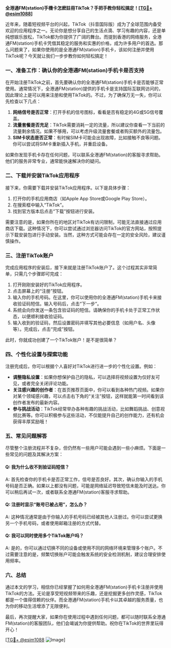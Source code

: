 **全港通FM(station)手機卡怎麽註冊TikTok？手把手教你轻松搞定！[[TG💪+ @esim1088](https://t.me/s/esim1088)]**

近年来，随着短视频平台的兴起，TikTok（抖音国际版）成为了全球范围内备受欢迎的应用程序之一。无论你是想分享自己的生活点滴、学习有趣的内容，还是单纯想娱乐放松，TikTok都为你提供了广阔的舞台。而提到香港的网络服务，全港通FM(station)手机卡凭借其稳定的服务和实惠的价格，成为许多用户的首选。那么问题来了，如果你使用的是全港通FM(station)手机卡，该如何注册并使用TikTok呢？今天就让我们一步步教你如何轻松搞定！

### 一、准备工作：确认你的全港通FM(station)手机卡是否支持

在开始注册TikTok之前，首先要确认你的全港通FM(station)手机卡是否能够正常使用。通常情况下，全港通FM(station)提供的手机卡是支持国际互联网访问的，因此理论上是可以用来注册和使用TikTok的。不过，为了确保万无一失，你可以先检查以下几点：

1. **网络信号是否正常**：打开手机的信号图标，看看是否有稳定的4G或5G信号覆盖。
2. **流量套餐是否充足**：TikTok需要消耗一定的流量，所以建议你查看一下当前的流量剩余情况。如果不够用，可以考虑升级流量套餐或者购买额外的流量包。
3. **SIM卡状态是否正常**：有时候SIM卡可能会出现故障，比如接触不良等问题。你可以尝试将SIM卡重新插入手机，并重启设备。

如果你发现手机卡存在任何问题，可以联系全港通FM(station)的客服寻求帮助。他们的服务非常专业，通常能快速解决你的疑问。

### 二、下载并安装TikTok应用程序

接下来，你需要下载并安装TikTok应用程序。以下是具体步骤：

1. 打开你的手机应用商店（如Apple App Store或Google Play Store）。
2. 在搜索框中输入“TikTok”。
3. 找到官方版本后点击“下载”按钮进行安装。

需要注意的是，如果你所在的地区对TikTok有访问限制，可能无法直接通过应用商店下载。这种情况下，你可以尝试通过浏览器访问TikTok的官方网站，按照提示下载安装包进行手动安装。当然，这种方式可能会存在一定的安全风险，建议谨慎操作。

### 三、注册TikTok账户

完成应用程序的安装后，接下来就是注册TikTok账户了。这个过程其实非常简单，只需几个步骤即可完成：

1. 打开刚刚安装好的TikTok应用程序。
2. 点击屏幕上的“注册”按钮。
3. 输入你的手机号码。在这里，你可以使用你的全港通FM(station)手机卡来接收验证码短信。输入号码后，点击“下一步”。
4. 系统会向你发送一条包含验证码的短信。请确保你的手机卡处于正常工作状态，以便顺利接收验证码。
5. 输入收到的验证码，然后设置密码并填写其他必要信息（如用户名、头像等）。完成后，点击“完成”按钮。

此时，你就成功创建了一个TikTok账户！是不是很简单？

### 四、个性化设置与探索功能

注册完成后，你可以根据个人喜好对TikTok进行进一步的个性化设置。例如：

- **调整隐私设置**：如果你想保护自己的隐私，可以选择将视频设置为仅好友可见，或者完全关闭评论功能。
- **关注感兴趣的创作者**：在首页推荐页面中，你可以看到各种热门视频。如果你对某个领域感兴趣，可以点击右下角的“关注”按钮，这样就能第一时间看到该创作者发布的最新内容。
- **参与挑战活动**：TikTok经常举办各种有趣的挑战活动，比如舞蹈挑战、创意视频比赛等。你可以积极参与这些活动，不仅能提升自己的创作能力，还有机会获得丰厚奖励哦！

### 五、常见问题解答

尽管整个注册流程并不复杂，但仍然有一些用户可能会遇到一些小麻烦。下面是一些常见的问题及其解决方案：

#### Q: 我为什么收不到验证码短信？
A: 首先检查你的手机卡是否正常工作，信号是否良好。其次，确认你输入的手机号码是否正确。如果以上都没有问题，可能是网络延迟导致短信未能及时送达。你可以稍后再试一次，或者联系全港通FM(station)客服寻求帮助。

#### Q: 注册时显示“账号已被占用”，怎么办？
A: 这种情况通常是由于你输入的手机号码已经被其他人注册过。你可以尝试更换另一个手机号码，或者使用邮箱注册的方式代替。

#### Q: 我可以同时使用多个TikTok账户吗？
A: 是的，你可以通过切换不同的设备或使用不同的网络环境来管理多个账户。不过需要注意的是，频繁切换账户可能会触发系统的安全检测机制，建议合理安排使用频率。

### 六、总结

通过本文的学习，相信你已经掌握了如何用全港通FM(station)手机卡注册并使用TikTok的方法。无论是享受短视频带来的乐趣，还是挖掘更多创作灵感，TikTok都是一个值得信赖的伙伴。而全港通FM(station)手机卡以其卓越的服务质量，也为你的移动生活增添了无限便利。

最后，再次提醒大家，如果你在使用过程中遇到任何问题，都可以随时联系全港通FM(station)的客服团队，他们会竭诚为你提供帮助。祝你在TikTok的世界里玩得开心！

[[TG💪+ @esim1088](https://t.me/s/esim1088) ![Image](https://i.postimg.cc/4NQfJmqS/Snipaste-2025-05-13-00-14-12.png)]